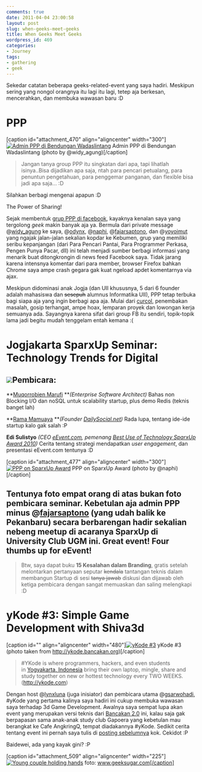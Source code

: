 ```yaml
---
comments: true
date: 2011-04-04 23:00:58
layout: post
slug: when-geeks-meet-geeks
title: When Geeks Meet Geeks
wordpress_id: 469
categories:
- Journey
tags:
- gathering
- geek
---
```


Sekedar catatan beberapa geeks-related-event yang saya hadiri. Meskipun sering yang nongol orangnya itu lagi itu lagi, tetep aja berkesan, mencerahkan, dan membuka wawasan baru :D

<!-- more -->


# PPP


[caption id="attachment_470" align="aligncenter" width="300"][![Admin PPP di Bendungan Wadaslintang](http://octopress.dev/uploads/ppp-wadaslintang-300x168.jpg)](http://akhyar.web.id/2011/04/04/when-geeks-meet-geeks/ppp-wadaslintang/) Admin PPP di Bendungan Wadaslintang (photo by @widy_agung)[/caption]


> Jangan tanya group PPP itu singkatan dari apa, tapi lihatlah isinya..Bisa dijadikan apa saja, ntah para pencari petualang, para penuntun pengetahuan, para penggemar panganan, dan flexible bisa jadi apa saja... :D

Silahkan berbagi mengenai apapun :D

The Power of Sharing!


Sejak membentuk [grup PPP di facebook](http://www.facebook.com/home.php?sk=group_133865336671975), kayaknya kenalan saya yang tergolong _geek_ makin banyak aja ya. Bermula dari private message @[widy_agung](http://plurk.com/widy_agung) ke saya, @[odynx](http://plurk.com/odynx), @[naphi](http://plurk.com/naphi), @[fajarsaptono](http://plurk.com/fajarsaptono), dan @[yoyoimut](http://plurk.com/yoyoimut) yang ngajak jalan-jalan sekalian kopdar ke Kebumen, grup yang memiliki seribu kepanjangan (dari Para Pencari Pantai, Para Programmer Perkasa, Pengen Punya Pacar, dll) ini telah menjadi sumber berbagi informasi yang menarik buat ditongkrongin di news feed Facebook saya. Tidak jarang karena intensnya komentar dari para member, browser Firefox bahkan Chrome saya ampe crash gegara gak kuat ngeload apdet komentarnya via ajax.

Meskipun didominasi anak Jogja (dan UII khususnya, 5 dari 6 founder adalah mahasiswa dan <del>sesepuh</del> alumnus Informatika UII), PPP tetap terbuka bagi siapa aja yang ingin berbagi apa aja. Mulai dari [curcol](http://akhyar.web.id/2010/02/21/kartu/), penembakan masalah, gosip terhangat, ampe hoax, lemparan proyek dan lowongan kerja semuanya ada. Sayangnya karena sifat dari group FB itu sendiri, topik-topik lama jadi begitu mudah tenggelam entah kemana :(


# Jogjakarta SparxUp Seminar: Technology Trends for Digital




## [![](http://octopress.dev/uploads/sparxup.png)](http://octopress.dev/uploads/sparxup.png)Pembicara:




**[Muqorrobien Marufi](http://twitter.com/anvie) **_(Enterprise Software Architect)_
Bahas non Blocking I/O dan noSQL untuk scalability startup, plus demo Redis (teknis banget lah)




**[Rama Mamuaya](http://twitter.com/rampok) **_(Founder [DailySocial.net](http://DailySocial.net))_
Rada lupa, tentang ide-ide startup kalo gak salah :P




**Edi Sulistyo** _(CEO [eEvent.com](http://eEvent.com), pemenang [Best Use of Technology SparxUp Award 2010](http://www.sparxup.com/winners))_
Cerita tentang strategi mendapatkan _user engagement_, dan presentasi eEvent.com tentunya :D




[caption id="attachment_477" align="aligncenter" width="300"][![PPP on SparxUp Award](http://octopress.dev/uploads/ppp-300x180.jpg)](http://octopress.dev/uploads/ppp.jpg) PPP on SparxUp Award (photo by @naphi)[/caption]


## Tentunya foto empat orang di atas bukan foto pembicara seminar. Kebetulan aja admin PPP minus @[fajarsaptono](http://twitter.com/fajarsaptono) (yang udah balik ke Pekanbaru) secara berbarengan hadir sekalian nebeng meetup di acaranya SparxUp di University Club UGM ini. Great event! Four thumbs up for eEvent!




> Btw, saya dapat buku **15 Kesalahan dalam Branding**, gratis setelah melontarkan pertanyaan seputar <del>kendala</del> tantangan teknis dalam membangun Startup di sesi <del>tanya jawab</del> diskusi dan dijawab oleh ketiga pembicara dengan sangat memuaskan dan saling melengkapi :D




# yKode #3: Simple Game Development with Shiva3d


[caption id="" align="aligncenter" width="480"][![yKode #3](http://static.ykode.com/photos/480/27032011647.jpg)](http://ykode.bancakan.org/2011/03/28/ykode-3-simple-game-development-dengan-shiva-3d) yKode #3 (photo taken from http://ykode.bancakan.org)[/caption]


> #YKode is where programmers, hackers, and even students in [Yogyakarta, Indonesia](http://en.wikipedia.org/wiki/Yogyakarta_(city)) bring their own laptop, mingle, share and study together on new or hottest technology every TWO WEEKS. (http://ykode.com)


Dengan host @[lynxluna](http://twitter.com/lynxluna) (juga inisiator) dan pembicara utama @[gsarwohadi](http://twitter.com/gsarwohadi), #yKode yang pertama kalinya saya hadiri ini cukup membuka wawasan saya terhadap 3d Game Development. Awalnya saya sempat lupa akan event yang merupakan versi teknis dari [Bancakan 2.0](http://bancakan.org/) ini, kalau saja gak berpapasan sama anak-anak study club Gapoera yang kebetulan mau berangkat ke Cafe AngkringQ, tempat diadakannya #yKode. Sedikit cerita tentang event ini pernah saya tulis di [posting sebelumnya](http://akhyar.web.id/2011/03/31/plurkology-1/) kok. Cekidot :P

Baidewei, ada yang kayak gini? :P

[caption id="attachment_509" align="aligncenter" width="225"][![Young couple holding hands](http://octopress.dev/uploads/geeks-meet-225x300.jpg)](http://octopress.dev/uploads/geeks-meet.jpg) foto: www.geeksugar.com[/caption]
